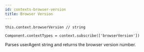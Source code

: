 ```yaml
---
id: contexts-browser-version
title: Browser Version
---
```

```
this.context.browserVersion // string

Component.contextTypes = context.subscribe(['browserVersion'])
```
Parses userAgent string and returns the browser version number. 
